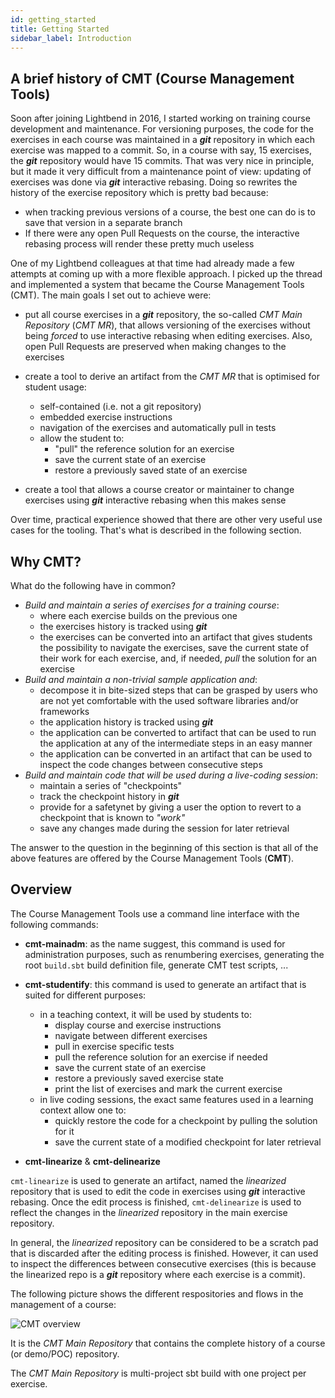 ```yaml
---
id: getting_started
title: Getting Started
sidebar_label: Introduction
---
```


## A brief history of CMT (Course Management Tools)

Soon after joining Lightbend in 2016, I started working on training course
development and maintenance. For versioning purposes, the code for the exercises in
each course was maintained in a **_git_** repository in which each exercise was mapped
to a commit. So, in a course with say, 15 exercises, the
**_git_** repository would have 15 commits. That was very nice in principle, but it made it very difficult from a maintenance point of
view: updating of exercises was done via **_git_** interactive rebasing. Doing so
rewrites the history of the exercise repository which is pretty bad because:

- when tracking previous versions of a course, the best one can do is to save
  that version in a separate branch
- If there were any open Pull Requests on the course, the interactive rebasing
  process will render these pretty much useless

One of my Lightbend colleagues at that time had already made a few attempts at
coming up with a more flexible approach. I picked up the thread and implemented a
system that became the Course Management Tools (CMT). The main goals I set out to
achieve were:

- put all course exercises in a **_git_** repository, the so-called _CMT Main
  Repository_ (_CMT MR_), that allows versioning of the exercises without being
  _forced_ to use interactive rebasing when editing exercises. Also, open
  Pull Requests are preserved when making changes to the exercises

- create a tool to derive an artifact from the _CMT MR_ that is optimised for
  student usage:
  - self-contained (i.e. not a git repository)
  - embedded exercise instructions
  - navigation of the exercises and automatically pull in tests
  - allow the student to:
    - "pull" the reference solution for an exercise
    - save the current state of an exercise
    - restore a previously saved state of an exercise
- create a tool that allows a course creator or maintainer to change exercises using **_git_**
  interactive rebasing when this makes sense

Over time, practical experience showed that there are other very useful use cases for the tooling.
That's what is described in the following section.

## Why CMT?

What do the following have in common?

- *Build and maintain a series of exercises for a training course*:
  - where each exercise builds on the previous one
  - the exercises history is tracked using **_git_**
  - the exercises can be converted into an artifact that gives students the
    possibility to navigate the exercises, save the current state of
    their work for each exercise, and, if needed, *pull* the solution
    for an exercise
- *Build and maintain a non-trivial sample application and*:
  - decompose it in bite-sized steps that can be grasped by users who
    are not yet comfortable with the used software libraries and/or
    frameworks
  - the application history is tracked using **_git_**
  - the application can be converted to artifact that can be used
    to run the application at any of the intermediate steps in an
    easy manner
  - the application can be converted in an artifact that can be used
    to inspect the code changes between consecutive steps
- *Build and maintain code that will be used during a live-coding session*:
  - maintain a series of "checkpoints"
  - track the checkpoint history in **_git_**
  - provide for a safetynet by giving a user the option to revert to a
    checkpoint that is known to _"work"_
  - save any changes made during the session for later retrieval

The answer to the question in the beginning of this section is that all 
of the above features are offered by the Course Management Tools (**CMT**).

## Overview

The Course Management Tools use a command line interface with the
following commands:

- **cmt-mainadm**: as the name suggest, this command is used for administration
  purposes, such as renumbering exercises, generating the root `build.sbt`
  build definition file, generate CMT test scripts, ...
- **cmt-studentify**: this command is used to generate an artifact that is suited
  for different purposes:
  - in a teaching context, it will be used by students to:
      - display course and exercise instructions
      - navigate between different exercises
      - pull in exercise specific tests
      - pull the reference solution for an exercise if needed
      - save the current state of an exercise
      - restore a previously saved exercise state
      - print the list of exercises and mark the current exercise
  - in live coding sessions, the exact same features used in a learning
    context allow one to:
      - quickly restore the code for a checkpoint by pulling the solution
        for it
      - save the current state of a modified checkpoint for later retrieval

- **cmt-linearize** & **cmt-delinearize**

`cmt-linearize` is used to generate an artifact, named the _linearized_ repository
that is used to edit the code in exercises using **_git_** interactive rebasing.
Once the edit process is finished, `cmt-delinearize` is used to reflect the
changes in the _linearized_ repository in the main exercise repository.

In general, the _linearized_ repository can be considered to be a scratch pad that is
discarded after the editing process is finished. However, it can used to inspect
the differences between consecutive exercises (this is because the linearized repo
is a **_git_** repository where each exercise is a commit).

The following picture shows the different respositories and flows in the management
of a course:

![CMT overview](https://i.imgur.com/5FzwpLa.png)

It is the _CMT Main Repository_ that contains the complete history of a course (or
demo/POC) repository.

The _CMT Main Repository_ is multi-project sbt build with one project per exercise.
